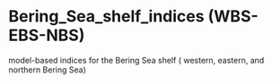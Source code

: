 # Bering_Sea_shelf_indices (WBS-EBS-NBS)
model-based indices for the Bering Sea shelf ( western, eastern, and northern Bering Sea)

